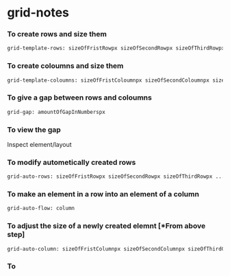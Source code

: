 # grid-notes
### To create rows and size them
```bash
grid-template-rows: sizeOfFristRowpx sizeOfSecondRowpx sizeOfThirdRowpx ...
```
### To create coloumns and size them
```bash
grid-template-coloumns: sizeOfFristColoumnpx sizeOfSecondColoumnpx sizeOfThirdColoumnpx ...
```
### To give a gap between rows and coloumns
```bash
grid-gap: amountOfGapInNumberspx
```
### To view the gap
Inspect element/layout

### To modify autometically created rows
```bash
grid-auto-rows: sizeOfFristRowpx sizeOfSecondRowpx sizeOfThirdRowpx ...
```

### To make an element in a row into an element of a column
```bash
grid-auto-flow: column
```

### To adjust the size of a newly created elemnt [*From above step]
```bash
grid-auto-column: sizeOfFristColumnpx sizeOfSecondColumnpx sizeOfThirdColumnpx ...
```
### To 
